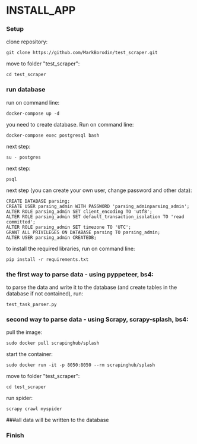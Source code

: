# INSTALL_APP


### Setup

clone repository:
```
git clone https://github.com/MarkBorodin/test_scraper.git
```
move to folder "test_scraper":
```
cd test_scraper
```

### run database

run on command line:

```
docker-compose up -d
```

you need to create database. Run on command line:
```
docker-compose exec postgresql bash
```
next step:
```
su - postgres
```
next step:
```
psql
```
next step (you can create your own user, change password and other data):
```
CREATE DATABASE parsing; 
CREATE USER parsing_admin WITH PASSWORD 'parsing_adminparsing_admin';
ALTER ROLE parsing_admin SET client_encoding TO 'utf8';
ALTER ROLE parsing_admin SET default_transaction_isolation TO 'read committed';
ALTER ROLE parsing_admin SET timezone TO 'UTC';
GRANT ALL PRIVILEGES ON DATABASE parsing TO parsing_admin;
ALTER USER parsing_admin CREATEDB;

```
to install the required libraries, run on command line:
```
pip install -r requirements.txt
```

### the first way to parse data - using pyppeteer, bs4:

to parse the data and write it to the database (and create tables in the database if not contained), run:
```
test_task_parser.py
```


### second way to parse data - using Scrapy, scrapy-splash, bs4:

pull the image:

```
sudo docker pull scrapinghub/splash
```

start the container:
```
sudo docker run -it -p 8050:8050 --rm scrapinghub/splash
```

move to folder "test_scraper":
```
cd test_scraper
```
run spider:
```
scrapy crawl myspider
```

###all data will be written to the database
### Finish
